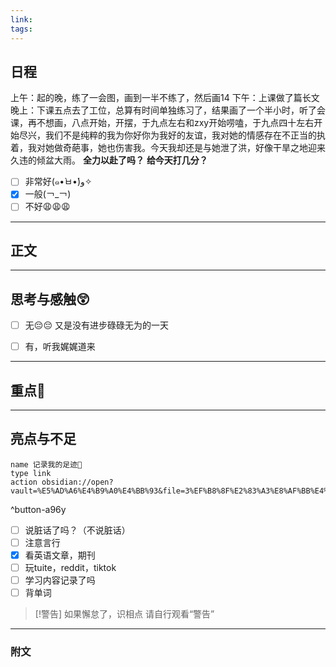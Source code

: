 ```yaml
---
link: 
tags:
---
```


## 日程
上午：起的晚，练了一会图，画到一半不练了，然后画14
下午：上课做了篇长文
晚上：下课五点去了工位，总算有时间单独练习了，结果画了一个半小时，听了会课，再不想画，八点开始，开摆，于九点左右和zxy开始唠嗑，于九点四十左右开始尽兴，我们不是纯粹的我为你好你为我好的友谊，我对她的情感存在不正当的执着，我对她做奇葩事，她也伤害我。今天我却还是与她泄了洪，好像干旱之地迎来久违的倾盆大雨。
**全力以赴了吗？**
**给今天打几分？**
- [ ] 非常好(๑•̀ㅂ•́)و✧
- [x] 一般(￢_￢)
- [ ] 不好😩😩😩

---

## 正文



---
## 思考与感触😲
- [ ] 无😔😔
 又是没有进步碌碌无为的一天
- [ ] 有，听我娓娓道来


---
## 重点🦊


---
## 亮点与不足
```button
name 记录我的足迹👣
type link
action obsidian://open?vault=%E5%AD%A6%E4%B9%A0%E4%BB%93&file=3%EF%B8%8F%E2%83%A3%E8%AF%BB%E4%B8%87%E5%8D%B7%E4%B9%A6%2F2.%E5%AD%A6%E4%B9%A0%2F%E8%8B%B1%E8%AF%AD%2F%E8%AE%B0%E5%BD%95
```
^button-a96y
- [ ] 说脏话了吗？（不说脏话）
- [ ] 注意言行
- [x] 看英语文章，期刊
- [ ] 玩tuite，reddit，tiktok
- [ ] 学习内容记录了吗
- [ ] 背单词

> [!警告]
> 如果懈怠了，识相点
> 请自行观看“警告”

---
### 附文

